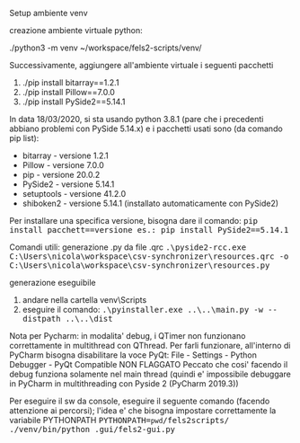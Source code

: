 Setup ambiente venv

creazione ambiente virtuale python:

./python3 -m venv ~/workspace/fels2-scripts/venv/

Successivamente, aggiungere all'ambiente virtuale i seguenti pacchetti

<ol>
  <li>./pip install bitarray==1.2.1</li>
  <li>./pip install Pillow==7.0.0</li>
  <li>./pip install PySide2==5.14.1</li>
</ol>

In data 18/03/2020, si sta usando python 3.8.1 (pare che i precedenti abbiano problemi con PySide 5.14.x)
e i pacchetti usati sono (da comando pip list):

<ul>
  <li>bitarray - versione 1.2.1</li>
  <li>Pillow - versione 7.0.0</li>
  <li>pip - versione 20.0.2</li>
  <li>PySide2 - versione 5.14.1</li>
  <li>setuptools - versione 41.2.0</li>
  <li>shiboken2 - versione 5.14.1 (installato automaticamente con PySide2)</li>
</ul>

Per installare una specifica versione, bisogna dare il comando:
<tt>
  pip install pacchett==versione
  es.: pip install PySide2==5.14.1
</tt>

Comandi utili:
generazione .py da file .qrc
<tt>.\pyside2-rcc.exe C:\Users\nicola\workspace\csv-synchronizer\resources.qrc -o C:\Users\nicola\workspace\csv-synchronizer\resources.py</tt>

generazione eseguibile
1. andare nella cartella venv\Scripts
2. eseguire il comando:
<tt>.\pyinstaller.exe ..\\..\\main.py -w --distpath ..\\..\\dist</tt>

Nota per Pycharm:
in modalita' debug, i QTimer non funzionano correttamente in multithread con QThread.
Per farli funzionare, all'interno di PyCharm bisogna disabilitare la voce PyQt:
File - Settings - Python Debugger - PyQt Compatible NON FLAGGATO
Peccato che cosi' facendo il debug funziona solamente nel main thread (quindi e' impossibile
debuggare in PyCharm in multithreading con Pyside 2 (PyCharm 2019.3))

Per eseguire il sw da console, eseguire il seguente comando (facendo attenzione ai percorsi); l'idea e' che
bisogna impostare correttamente la variabile PYTHONPATH
<tt>
  PYTHONPATH=`pwd`/fels2scripts/ ./venv/bin/python .gui/fels2-gui.py
</tt>
